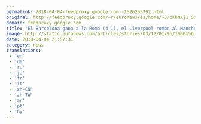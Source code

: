 ```yaml
---
permalink: 2018-04-04-feedproxy.google.com--1526253792.html
original: http://feedproxy.google.com/~r/euronews/es/home/~3/cKhNXj1_Sd8/el-barcelona-gana-a-la-roma-4-1-el-liverpool-rompe-al-manchester-city-3-0-
domain: feedproxy.google.com
title: 'El Barcelona gana a la Roma (4-1), el Liverpool rompe al Manchester City (3-0)'
image: http://static.euronews.com/articles/stories/03/12/01/96/1000x563_cmsv2_a8d302d1-67fa-54eb-b3c6-804f40eee3ab-3120196.jpg
date: 2018-04-04 21:57:31
category: news
translations: 
 - 'en'
 - 'de'
 - 'ru'
 - 'ja'
 - 'fr'
 - 'it'
 - 'zh-CN'
 - 'zh-TW'
 - 'ar'
 - 'pt'
 - 'hy'
---
```


